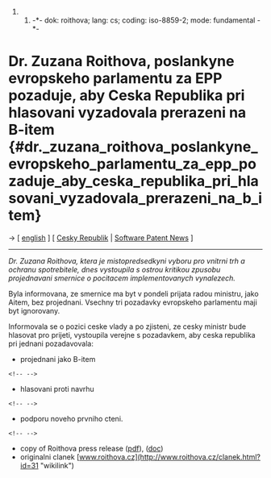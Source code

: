 1.  1.  -\*- dok: roithova; lang: cs; coding: iso-8859-2; mode:
        fundamental -\*-

# Dr. Zuzana Roithova, poslankyne evropskeho parlamentu za EPP pozaduje, aby Ceska Republika pri hlasovani vyzadovala prerazeni na B-item {#dr._zuzana_roithova_poslankyne_evropskeho_parlamentu_za_epp_pozaduje_aby_ceska_republika_pri_hlasovani_vyzadovala_prerazeni_na_b_item}

-\> \[ [ english](Roithova050304En "wikilink") \] \[ [ Cesky
Republik](SwpatczCs "wikilink") \| [ Software Patent
News](SwpatcninoEn "wikilink") \]

------------------------------------------------------------------------

*Dr. Zuzana Roithova, ktera je mistopredsedkyni vyboru pro vnitrni trh a
ochranu spotrebitele, dnes vystoupila s ostrou kritikou zpusobu
projednavani smernice o pocitacem implementovanych vynalezech.*

Byla informovana, ze smernice ma byt v pondeli prijata radou ministru,
jako Aitem, bez projednani. Vsechny tri pozadavky evropskeho parlamentu
maji byt ignorovany.

Informovala se o pozici ceske vlady a po zjisteni, ze cesky ministr bude
hlasovat pro prijeti, vystoupila verejne s pozadavkem, aby ceska
republika pri jednani pozadavovala:

-   projednani jako B-item

```{=html}
<!-- -->
```
-   hlasovani proti navrhu

```{=html}
<!-- -->
```
-   podporu noveho prvniho cteni.

```{=html}
<!-- -->
```
-   copy of Roithova press release
    ([pdf](http://www.ffii.org/~blasum/swpat/var/Roithova050304Cs.pdf "wikilink")),
    ([doc](http://www.ffii.org/~blasum/swpat/var/Roithova050304Cs.doc "wikilink"))
-   originalni clanek
    [www.roithova.cz](http://www.roithova.cz/clanek.html?id=31 "wikilink")
